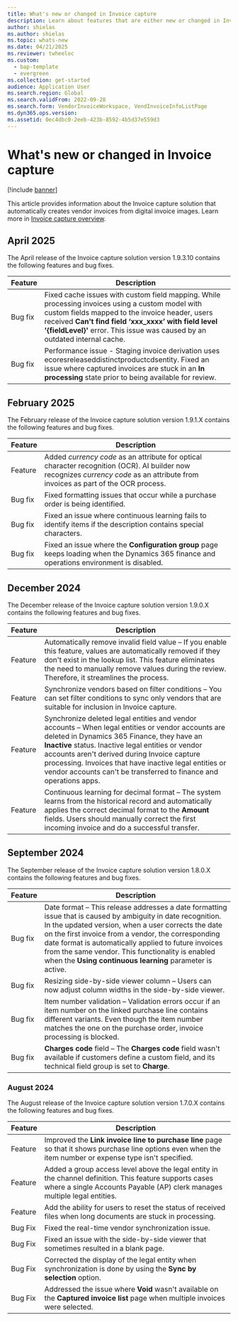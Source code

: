 ```yaml
---
title: What's new or changed in Invoice capture
description: Learn about features that are either new or changed in Invoice capture.
author: shielas  
ms.author: shielas
ms.topic: whats-new
ms.date: 04/21/2025
ms.reviewer: twheeloc
ms.custom: 
  - bap-template
  - evergreen
ms.collection: get-started
audience: Application User
ms.search.region: Global
ms.search.validFrom: 2022-09-28
ms.search.form: VendorInvoiceWorkspace, VendInvoiceInfoListPage
ms.dyn365.ops.version: 
ms.assetid: 0ec4dbc0-2eeb-423b-8592-4b5d37e559d3
---
```


# What's new or changed in Invoice capture

[!include [banner](../includes/banner.md)]

This article provides information about the Invoice capture solution that automatically creates vendor invoices from digital invoice images. Learn more in [Invoice capture overview](../accounts-payable/invoice-capture-overview.md).

## April 2025

The April release of the Invoice capture solution version 1.9.3.10 contains the following features and bug fixes.

| Feature | Description |
| --- |--- |
| Bug fix | Fixed cache issues with custom field mapping. While processing invoices using a custom model with custom fields mapped to the invoice header, users received **Can't find field ‘xxx_xxxx’ with field level '{fieldLevel}'** error. This issue was caused by an outdated internal cache. |
| Bug fix | Performance issue - Staging invoice derivation uses ecoresreleaseddistinctproductcdsentity. Fixed an issue where captured invoices are stuck in an **In processing** state prior to being available for review. |

## February 2025

The February release of the Invoice capture solution version 1.9.1.X contains the following features and bug fixes.

| Feature | Description |
| --- |--- |
| Feature | Added *currency code* as an attribute for optical character recognition (OCR). AI builder now recognizes *currency code* as an attribute from invoices as part of the OCR process. |
| Bug fix | Fixed formatting issues that occur while a purchase order is being identified. |
| Bug fix | Fixed an issue where continuous learning fails to identify items if the description contains special characters. |
| Bug fix | Fixed an issue where the **Configuration group** page keeps loading when the Dynamics 365 finance and operations environment is disabled. |

## December 2024

The December release of the Invoice capture solution version 1.9.0.X contains the following features and bug fixes.

| Feature | Description |
| --- |--- |
| Feature | Automatically remove invalid field value – If you enable this feature, values are automatically removed if they don't exist in the lookup list. This feature eliminates the need to manually remove values during the review. Therefore, it streamlines the process. |
| Feature | Synchronize vendors based on filter conditions – You can set filter conditions to sync only vendors that are suitable for inclusion in Invoice capture. |
| Feature | Synchronize deleted legal entities and vendor accounts – When legal entities or vendor accounts are deleted in Dynamics 365 Finance, they have an **Inactive** status. Inactive legal entities or vendor accounts aren't derived during Invoice capture processing. Invoices that have inactive legal entities or vendor accounts can't be transferred to finance and operations apps. |
| Feature | Continuous learning for decimal format – The system learns from the historical record and automatically applies the correct decimal format to the **Amount** fields. Users should manually correct the first incoming invoice and do a successful transfer. |

## September 2024 

The September release of the Invoice capture solution version 1.8.0.X contains the following features and bug fixes.

| Feature | Description | 
| --- |--- |
| Bug fix | Date format – This release addresses a date formatting issue that is caused by ambiguity in date recognition. In the updated version, when a user corrects the date on the first invoice from a vendor, the corresponding date format is automatically applied to future invoices from the same vendor. This functionality is enabled when the **Using continuous learning** parameter is active. |
|Bug fix | Resizing side-by-side viewer column – Users can now adjust column widths in the side-by-side viewer. |
| Bug fix | Item number validation – Validation errors occur if an item number on the linked purchase line contains different variants. Even though the item number matches the one on the purchase order, invoice processing is blocked. |
| Bug fix | **Charges code** field – The **Charges code** field wasn't available if customers define a custom field, and its technical field group is set to **Charge**. |

### August 2024

The August release of the Invoice capture solution version 1.7.0.X contains the following features and bug fixes.

| Feature | Description | 
| --- |--- |
| Feature | Improved the **Link invoice line to purchase line** page so that it shows purchase line options even when the item number or expense type isn't specified. |
| Feature | Added a group access level above the legal entity in the channel definition. This feature supports cases where a single Accounts Payable (AP) clerk manages multiple legal entities. |
| Feature | Add the ability for users to reset the status of received files when long documents are stuck in processing. |
| Bug Fix | Fixed the real-time vendor synchronization issue. |
| Bug Fix | Fixed an issue with the side-by-side viewer that sometimes resulted in a blank page. |
| Bug Fix | Corrected the display of the legal entity when synchronization is done by using the **Sync by selection** option. |
| Bug Fix | Addressed the issue where **Void** wasn't available on the **Captured invoice list** page when multiple invoices were selected. |
